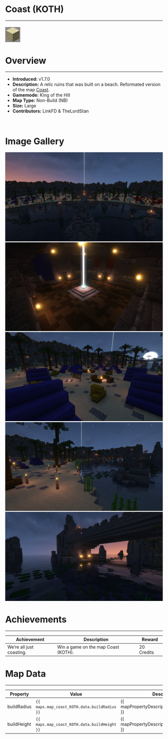 # Coast (KOTH)

***

#### ![CoastKOTHicon](../assets/maps/coastKOTH/coastKOTH-icon.jpg)

# Overview
***
- **Introduced:** v1.7.0
- **Description:** A relic ruins that was built on a beach. Reformated version of the map [Coast](CoastCLASSIC).
- **Gamemode:** King of the Hill
- **Map Type:** Non-Build (NB)
- **Size:** Large
- **Contributors:** LinkFD & TheLordStan

<br />  

# Image Gallery
![Coast - Overview](../assets/maps/coastKOTH/coast_koth-overview.jpg '')
![Coast - Middle](../assets/maps/coastKOTH/coast_koth-middle.jpg '')
![Coast - Beacon](../assets/maps/coastKOTH/coast_koth-spawn.jpg '')
![Coast - Flank](../assets/maps/coastKOTH/coast_koth-flank.jpg '')
![Coast - Underbridge](../assets/maps/coastKOTH/coast_koth-underbridge.jpg '')

# Achievements
***

| Achievement | Description | Reward |
| ----- | ----- | ------ |
| We’re all just coasting. | Win a game on the map Coast (KOTH). | 20 Credits |



# Map Data
***

| Property | Value | Description |
| ----------- | ----------- | ------ |
| buildRadius |`{{ maps.map_coast_KOTH.data.buildRadius }}`| {{ mapPropertyDescriptions.buildRadius.koth }} |
| buildHeight |`{{ maps.map_coast_KOTH.data.buildHeight }}`| {{ mapPropertyDescriptions.buildHeight.koth }} |